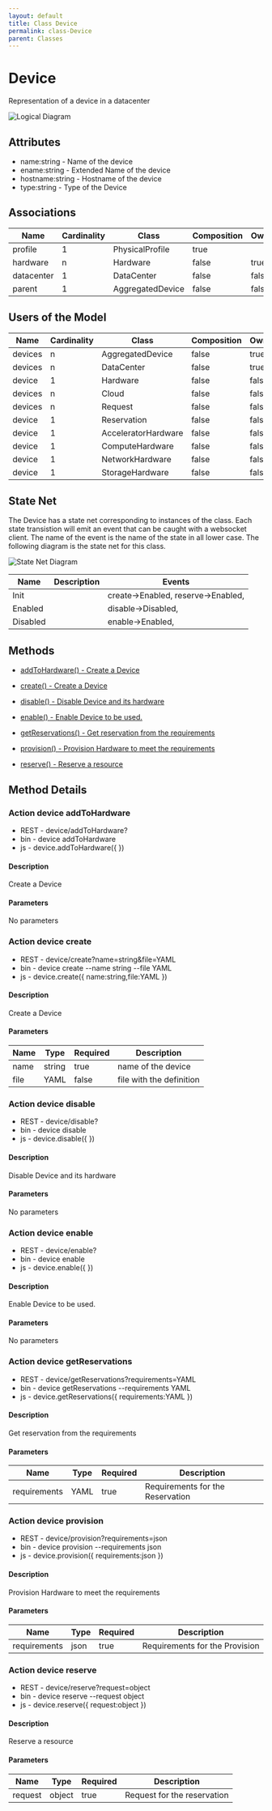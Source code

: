 ```yaml
---
layout: default
title: Class Device
permalink: class-Device
parent: Classes
---
```


# Device

Representation of a device in a datacenter

![Logical Diagram](./logical.png)

## Attributes

* name:string - Name of the device
* ename:string - Extended Name of the device
* hostname:string - Hostname of the device
* type:string - Type of the Device


## Associations

| Name | Cardinality | Class | Composition | Owner | Description |
| --- | --- | --- | --- | --- | --- |
| profile | 1 | PhysicalProfile | true |  |  |
| hardware | n | Hardware | false | true |  |
| datacenter | 1 | DataCenter | false | false |  |
| parent | 1 | AggregatedDevice | false | false |  |



## Users of the Model

| Name | Cardinality | Class | Composition | Owner | Description |
| --- | --- | --- | --- | --- | --- |
| devices | n | AggregatedDevice | false | true |  |
| devices | n | DataCenter | false | true |  |
| device | 1 | Hardware | false | false |  |
| devices | n | Cloud | false | false |  |
| devices | n | Request | false | false |  |
| device | 1 | Reservation | false | false |  |
| device | 1 | AcceleratorHardware | false | false |  |
| device | 1 | ComputeHardware | false | false |  |
| device | 1 | NetworkHardware | false | false |  |
| device | 1 | StorageHardware | false | false |  |



## State Net
The Device has a state net corresponding to instances of the class. Each state transistion will emit an 
event that can be caught with a websocket client. The name of the event is the name of the state in all lower case.
The following diagram is the state net for this class.

![State Net Diagram](./statenet.png)

| Name | Description | Events |
| --- | --- | --- |
| Init |  | create-&gt;Enabled, reserve-&gt;Enabled,  |
| Enabled |  | disable-&gt;Disabled,  |
| Disabled |  | enable-&gt;Enabled,  |



## Methods

* [addToHardware() - Create a Device](#action-addToHardware)

* [create() - Create a Device](#action-create)

* [disable() - Disable Device and its hardware](#action-disable)

* [enable() - Enable Device to be used.](#action-enable)

* [getReservations() - Get reservation from the requirements](#action-getReservations)

* [provision() - Provision Hardware to meet the requirements](#action-provision)

* [reserve() - Reserve a resource](#action-reserve)


<h2>Method Details</h2>
    
### Action device addToHardware



* REST - device/addToHardware?
* bin - device addToHardware 
* js - device.addToHardware({  })

#### Description
Create a Device

#### Parameters

No parameters



### Action device create



* REST - device/create?name=string&amp;file=YAML
* bin - device create --name string --file YAML
* js - device.create({ name:string,file:YAML })

#### Description
Create a Device

#### Parameters

| Name | Type | Required | Description |
|---|---|---|---|
| name | string |true | name of the device |
| file | YAML |false | file with the definition |




### Action device disable



* REST - device/disable?
* bin - device disable 
* js - device.disable({  })

#### Description
Disable Device and its hardware

#### Parameters

No parameters



### Action device enable



* REST - device/enable?
* bin - device enable 
* js - device.enable({  })

#### Description
Enable Device to be used.

#### Parameters

No parameters



### Action device getReservations



* REST - device/getReservations?requirements=YAML
* bin - device getReservations --requirements YAML
* js - device.getReservations({ requirements:YAML })

#### Description
Get reservation from the requirements

#### Parameters

| Name | Type | Required | Description |
|---|---|---|---|
| requirements | YAML |true | Requirements for the Reservation |




### Action device provision



* REST - device/provision?requirements=json
* bin - device provision --requirements json
* js - device.provision({ requirements:json })

#### Description
Provision Hardware to meet the requirements

#### Parameters

| Name | Type | Required | Description |
|---|---|---|---|
| requirements | json |true | Requirements for the Provision |




### Action device reserve



* REST - device/reserve?request=object
* bin - device reserve --request object
* js - device.reserve({ request:object })

#### Description
Reserve a resource

#### Parameters

| Name | Type | Required | Description |
|---|---|---|---|
| request | object |true | Request for the reservation |





